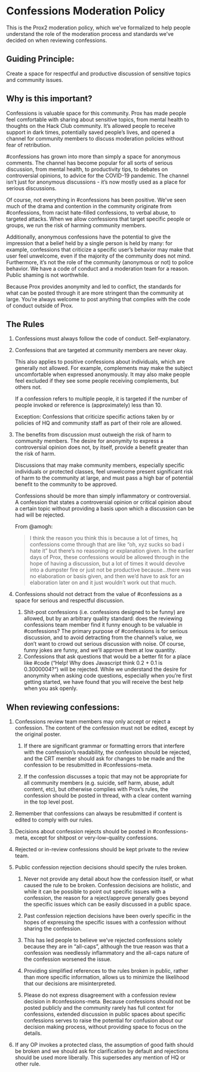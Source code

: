 # Confessions Moderation Policy

This is the Prox2 moderation policy, which we’ve formalized to help people understand the role of the moderation process and standards we’ve decided on when reviewing confessions.

## Guiding Principle:

Create a space for respectful and productive discussion of sensitive topics and community issues.

## Why is this important?

Confessions is valuable space for this community. Prox has made people feel comfortable with sharing about sensitive topics, from mental health to thoughts on the Hack Club community. It’s allowed people to receive support in dark times, potentially saved people’s lives, and opened a channel for community members to discuss moderation policies without fear of retribution.

#confessions has grown into more than simply a space for anonymous comments. The channel has become popular for all sorts of serious discussion, from mental health, to productivity tips, to debates on controversial opinions, to advice for the COVID-19 pandemic. The channel isn’t just for anonymous discussions - it’s now mostly used as a place for serious discussions.

Of course, not everything in #confessions has been positive. We’ve seen much of the drama and contention in the community originate from #confessions, from racist hate-filled confessions, to verbal abuse, to targeted attacks. When we allow confessions that target specific people or groups, we run the risk of harming community members.

Additionally, anonymous confessions have the potential to give the impression that a belief held by a single person is held by many: for example, confessions that criticize a specific user’s behavior may make that user feel unwelcome, even if the majority of the community does not mind. Furthermore, it’s not the role of the community (anonymous or not) to police behavior. We have a code of conduct and a moderation team for a reason. Public shaming is not worthwhile.

Because Prox provides anonymity and led to conflict, the standards for what can be posted through it are more stringent than the community at large. You’re always welcome to post anything that complies with the code of conduct outside of Prox.

## The Rules

1) Confessions must always follow the code of conduct.
   Self-explanatory.

2) Confessions that are targeted at community members are never okay.

   This also applies to positive confessions about individuals, which are generally not allowed. For example, complements may make the subject uncomfortable when expressed anonymously. It may also make people feel excluded if they see some people receiving complements, but others not.

   If a confession refers to multiple people, it is targeted if the number of people invoked or reference is (approximately) less than 10.

   Exception: Confessions that criticize specific actions taken by or policies of HQ and community staff as part of their role are allowed.

4) The benefits from discussion must outweigh the risk of harm to community members.
   The desire for anonymity to express a controversial opinion does not, by itself, provide a benefit greater than the risk of harm.

   Discussions that may make community members, especially specific individuals or protected classes, feel unwelcome present significant risk of harm to the community at large, and must pass a high bar of potential benefit to the community to be approved.

   Confessions should be more than simply inflammatory or controversial. A confession that states a controversial opinion or critical opinion about a certain topic without providing a basis upon which a discussion can be had will be rejected.

   From @amogh:

   > I think the reason you think this is because a lot of times, hq confessions come through that are like “oh, xyz sucks so bad i hate it” but there’s no reasoning or explanation given. In the earlier days of Prox, these confessions would be allowed through in the hope of having a discussion, but a lot of times it would devolve into a dumpster fire or just not be productive because…there was no elaboration or basis given, and then we’d have to ask for an elaboration later on and it just wouldn’t work out that much.

5) Confessions should not detract from the value of #confessions as a space for serious and respectful discussion.
     1) Shit-post confessions (i.e. confessions designed to be funny) are allowed, but by an arbitrary quality standard: does the reviewing confessions team member find it funny enough to be valuable in #confessions? The primary purpose of #confessions is for serious discussion, and to avoid detracting from the channel’s value, we don’t want to crowd out serious discussion with noise. Of course, funny jokes are funny, and we’ll approve them at low quantity.
     2) Confessions that ask questions that would be a better fit for a place like #code  (“Help! Why does Javascript think 0.2 + 0.1 is 0.3000004?“) will be rejected. While we understand the desire for anonymity when asking code questions, especially when you’re first getting started, we have found that you will receive the best help when you ask openly.

## When reviewing confessions:

1) Confessions review team members may only accept or reject a confession. The content of the confession must not be edited, except by the original poster.
    
    1) If there are significant grammar or formatting errors that interfere with the confession’s readability, the confession should be rejected, and the CRT member should ask for changes to be made and the confession to be resubmitted in #confessions-meta.
    
    2) If the confession discusses a topic that may not be appropriate for all community members (e.g. suicide, self harm, abuse, adult content, etc), but otherwise complies with Prox’s rules, the confession should be posted in thread, with a clear content warning in the top level post.

2) Remember that confessions can always be resubmitted if content is edited to comply with our rules.

3) Decisions about confession rejects should be posted in #confessions-meta, except for shitpost or very-low-quality confessions.

4) Rejected or in-review confessions should be kept private to the review team.

5) Public confession rejection decisions should specify the rules broken.
    
    1) Never not provide any detail about how the confession itself, or what caused the rule to be broken. Confession decisions are holistic, and while it can be possible to point out specific issues with a confession, the reason for a reject/approve generally goes beyond the specific issues which can be easily discussed in a public space.
    
    2) Past confession rejection decisions have been overly specific in the hopes of expressing the specific issues with a confession without sharing the confession.
    
    3) This has led people to believe we’ve rejected confessions solely because they are in “all-caps”, although the true reason was that a confession was needlessly inflammatory and the all-caps nature of the confession worsened the issue.
    
    4) Providing simplified references to the rules broken in public, rather than more specific information, allows us to minimize the likelihood that our decisions are misinterpreted.
    
    5) Please do not express disagreement with a confession review decision in #confessions-meta. Because confessions should not be posted publicly and the community rarely has full context for confessions, extended discussion in public spaces about specific confessions serves to raise the potential for confusion about our decision making process, without providing space to focus on the details.

6) If any OP invokes a protected class, the assumption of good faith should be broken and we should ask for clarification by default and rejections should be used more liberally. This supersedes any mention of HQ or other rule.
